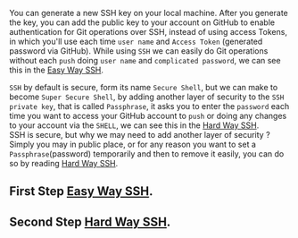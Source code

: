 You can generate a new SSH key on your local machine. After you generate the key,
you can add the public key to your account on GitHub to enable authentication for Git operations over SSH,
instead of using access Tokens, in which you'll use each time `user name` and `Access Token` (generated password via GitHub).
While using `SSH` we can easily do Git operations without each `push` doing `user name` and `complicated password`,
we can see this in the [Easy Way SSH](https://github.com/codex0x09/ssh_access/blob/master/easy_way.md).

`SSH` by default is secure, form its name `Secure Shell`, but we can make to become `Super Secure Shell`,
by adding another layer of security to the `SSH private key`, that is called `Passphrase`, it asks you to enter the `password`
each time you want to access your GitHub account to `push` or doing any changes to your account via the `SHELL`,
we can see this in the [Hard Way SSH](https://github.com/codex0x09/ssh_access/blob/master/hard_way.md).  
SSH is secure, but why we may need to add another layer of security ?  
Simply you may in public place, or for any reason you want to set a `Passphrase`(password) temporarily and then to remove it 
easily, you can do so by reading [Hard Way SSH](https://github.com/codex0x09/ssh_access/blob/master/hard_way.md).

## First Step [Easy Way SSH](https://github.com/codex0x09/ssh_access/blob/master/easy_way.md).

## Second Step [Hard Way SSH](https://github.com/codex0x09/ssh_access/blob/master/hard_way.md).
